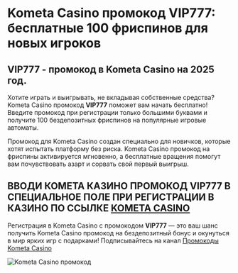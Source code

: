 # Kometa Casino промокод VIP777: бесплатные 100 фриспинов для новых игроков
## VIP777 - промокод в Kometa Casino на 2025 год.
Хотите играть и выигрывать, не вкладывая собственные средства? Kometa Casino промокод **VIP777** поможет вам начать бесплатно! Введите промокод при регистрации только большими буквами и получите 100 бездепозитных фриспинов на популярные игровые автоматы.

Промокод для Kometa Casino создан специально для новичков, которые хотят испытать платформу без риска. Kometa Casino промокод на фриспины активируется мгновенно, а бесплатные вращения помогут вам почувствовать азарт и сорвать свой первый выигрыш.
## ВВОДИ КОМЕТА КАЗИНО ПРОМОКОД VIP777 В СПЕЦИАЛЬНОЕ ПОЛЕ ПРИ РЕГИСТРАЦИИ В КАЗИНО ПО ССЫЛКЕ [KOMETA CASINO](https://linkcasino.ru/kometa777)

Регистрация в Kometa Casino с промокодом **VIP777** — это ваш шанс получить Kometa Casino промокод на бездепозитный бонус и окунуться в мир ярких игр с подарками!
Подписывайтесь на канал [Промокоды Kometa Casino](https://t.me/promokomet)

![Kometa Casino промокод](https://github.com/user-attachments/assets/a051f0e4-7288-4058-a86b-21c7df0c5c8d)
